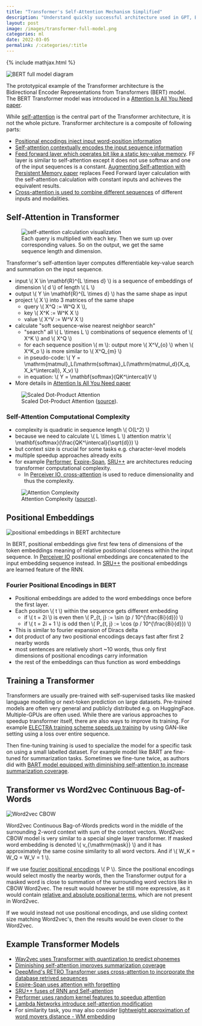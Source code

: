 ```yaml
---
title: "Transformer's Self-Attention Mechanism Simplified"
description: "Understand quickly successful architecture used in GPT, BERT, and other famous transformer models."
layout: post
image: /images/transformer-full-model.png
categories: ml
date: 2022-03-05
permalink: /:categories/:title
---
```


{% include mathjax.html %}

![BERT full model diagram](/images/transformer-full-model.png)

The prototypical example of the Transformer architecture is the Bidirectional Encoder Representations from Transformers (BERT) model. The BERT Transformer model was introduced in a [Attention Is All You Need paper](https://arxiv.org/abs/1706.03762).

While [self-attention](#self-attention-in-transformer) is the central part of the Transformer architecture, it is not the whole picture.
Transformer architecture is a composite of following parts:
- [Positional encodings inject input word-position information](#positional-embeddings)
- [Self-attention contextually encodes the input sequence information](#self-attention-in-transformer)
- [Feed forward layer which operates bit like a static key-value memory](/ml/Feed-Forward-Self-Attendion-Key-Value-Memory). FF layer is similar to self-attention except it does not use softmax and one of the input sequences is a constant.
  [Augmenting Self-attention with Persistent Memory paper](/ml/Feed-Forward-Self-Attendion-Key-Value-Memory) replaces Feed Forward layer calculation with the self-attention calculation with constant inputs and achieves the equivalent results.
- [Cross-attention is used to combine different sequences](/ml/cross-attention-in-transformer-architecture) of different inputs and modalities.

## Self-Attention in Transformer
<figure class="figure">
    <img
        class="figure-img img-fluid rounded lazyload"
        data-src="/images/self-attention-calculation-visualisation.png"
        alt="self-attention calculation visualization"/>
    <figcaption class="figure-caption">Each query is multiplied with each key. Then we sum up over corresponding values. So on the output, we get the same sequence length and dimension.</figcaption>
</figure>

Transformer's self-attention layer computes differentiable key-value search and summation on the input sequence.

- input \\( X \in \mathbf{R}^{L \times d} \\) is a sequence of embeddings of dimension \\( d \\) of length \\( L \\)
- output \\( Y \in \mathbf{R}^{L \times d} \\) has the same shape as input
- project \\( X \\) into 3 matrices of the same shape
  - query \\( X^Q := W^Q X \\),
  - key \\( X^K := W^K X \\)
  - value \\( X^V := W^V X \\)
- calculate "soft sequence-wise nearest neighbor search"
  - "search" all \\( L \times L \\) combinations of sequence elements of \\( X^K \\) and \\( X^Q \\)
  - for each sequence position \\( m \\): output more \\( X^V_{o} \\) when \\( X^K_o \\) is more similar to \\( X^Q_{m} \\)
  - in pseudo-code: \\( Y = \mathrm{matmul}_L(\mathrm{softmax}_L(\mathrm{matmul_d}(X_q, X_k^\intercal)), X_v) \\)
  - in equation: \\( Y = \mathbf{softmax}(QK^\intercal)V \\)
- More details in [Attention Is All You Need paper](https://arxiv.org/abs/1706.03762)

<figure class="figure">
    <img
        class="figure-img img-fluid rounded lazyload"
        alt="Scaled Dot-Product Attention"
        data-src="/images/expire-span-attention-recap.png"
        style="max-width: 500px">
    <figcaption class="figure-caption">
        Scaled Dot-Product Attention (<a href="https://arxiv.org/pdf/1706.03762.pdf">source</a>).
    </figcaption>
</figure>

### Self-Attention Computational Complexity
- complexity is quadratic in sequence length \\( O(L^2) \\)
- because we need to calculate \\( L \times L \\) attention matrix \\( \mathbf{softmax}(\frac{QK^\intercal}{\sqrt{d}}) \\)
- but context size is crucial for some tasks e.g. character-level models
- multiple speedup approaches already exits
- for example [Performer](/ml/Performers-FAVOR+-Faster-Transformer-Attention), [Expire-Span](/ml/expire-span-scaling-transformer-by-forgetting), [SRU++](/ml/SRU++-Speeds-Up-Transformer-with-Simple-Recurrent-Unit-RNN) are architectures reducing transformer computational complexity.
  - In [Perceiver IO, cross-attention](/ml/cross-attention-in-transformer-architecture#cross-attention-in-perceiver-io) is used to reduce dimensionality and thus the complexity.

<figure class="figure">
    <img
        class="figure-img img-fluid rounded lazyload"
        alt="Attention Complexity"
        data-src="/images/expire-span-attention-complexity.png"
        style="max-width: 500px">
    <figcaption class="figure-caption">
        Attention Complexity (<a href="https://arxiv.org/pdf/2009.14794.pdf">source</a>).
    </figcaption>
</figure>


## Positional Embeddings

![positional embeddings in BERT architecture](/images/transformer-positional-embeddings.png)

In BERT, positional embeddings give first few tens of dimensions of the token embeddings meaning of relative positional closeness within the input sequence.
In [Perceiver IO](/ml/cross-attention-in-transformer-architecture#cross-attention-in-perceiver-io) positional embeddings are concatenated to the input embedding sequence instead.
In [SRU++](/ml/SRU++-Speeds-Up-Transformer-with-Simple-Recurrent-Unit-RNN) the positional embeddings are learned feature of the RNN.


### Fourier Positional Encodings in BERT
- Positional embeddings are added to the word embeddings once before the first layer.
- Each position \\( t \\) within the sequence gets different embedding
  - if \\( t = 2i \\) is even then \\( P_{t, j} := \sin (p / 10^{\frac{8i}{d}})  \\)
  - if \\( t = 2i + 1 \\) is odd then \\( P_{t, j} := \cos (p / 10^{\frac{8i}{d}})  \\)
- This is similar to fourier expansion of Diracs delta
- dot product of any two positional encodings decays fast after first 2 nearby words
- most sentences are relatively short ~10 words, thus only first dimensions of positional encodings carry information
- the rest of the embeddings can thus function as word embeddings


## Training a Transformer
Transformers are usually pre-trained with self-supervised tasks like masked language modelling or next-token prediction on large datasets.
Pre-trained models are often very general and publicly distributed e.g. on HuggingFace.
Multiple-GPUs are often used. While there are various approaches to speedup transformer itself, there are also ways to improve its training.
For example [ELECTRA training scheme speeds up training](/ml/electra-4x-cheaper-bert-training) by using GAN-like setting using a loss over entire sequence.

Then fine-tuning training is used to specialize the model for a specific task on using a small labelled dataset.
For example model like BART are fine-tuned for summarization tasks.
Sometimes we fine-tune twice, as authors did with [BART model equipped with diminishing self-attention to increase summarization coverage](/ml/submodularity-in-ranking-summarization-and-self-attention).


## Transformer vs Word2vec Continuous Bag-of-Words

![Word2vec CBOW](/images/transformer-and-word2vec-cbow.png)


Word2vec Continuous Bag-of-Words predicts word in the middle of the surrounding 2-word context with sum of the context vectors.
Word2vec CBOW model is very similar to a special single layer transformer.
If masked word embedding is denoted \\( v_{\mathrm{mask}} \\) and it has approximately the same cosine similarity to all word vectors.
And if \\( W_K = W_Q = W_V = 1 \\). 

If we use [fourier positional encodings](#fourier-positional-encodings-in-bert) \\( P \\).
Since the positional encodings would select mostly the nearby words, then the Transformer output for a masked word is close to summation of the surrounding word vectors like in CBOW Word2vec.
The result would however be still more expressive, as it would contain [relative and absolute positional terms](https://www.reddit.com/r/MachineLearning/comments/cttefo/d_positional_encoding_in_transformer/exs7d08/),
which are not present in Word2vec.

If we would instead not use positional encodings, and use sliding context size matching Word2vec's, then the results would be even closer to the Word2vec.


## Example Transformer Models

- [Wav2vec uses Transformer with quantization to predict phonemes](/ml/Wav2vec2-Semi-and-Unsupervised-Speech-Recognition)
- [Diminishing self-attention improves summarization coverage](/ml/submodularity-in-ranking-summarization-and-self-attention)
- [DeepMind's RETRO Transformer uses cross-attention to incorporate the database retrived sequences](/ml/DeepMinds-RETRO-Transformer-Model)
- [Expire-Span uses attention with forgetting](/ml/expire-span-scaling-transformer-by-forgetting)
- [SRU++ fuses of RNN and Self-attention](/ml/SRU++-Speeds-Up-Transformer-with-Simple-Recurrent-Unit-RNN)
- [Performer uses random kernel features to speedup attention](/ml/Performers-FAVOR+-Faster-Transformer-Attention)
- [Lambda Networks introduce self-attention modification](/ml/Lamda-Networks-Transform-Self-Attention)
- For similarity task, you may also consider [lightweight approximation of word movers distance - WM embedding](/ml/Word-Movers-Embedding-Cheap-WMD-For-Documents)